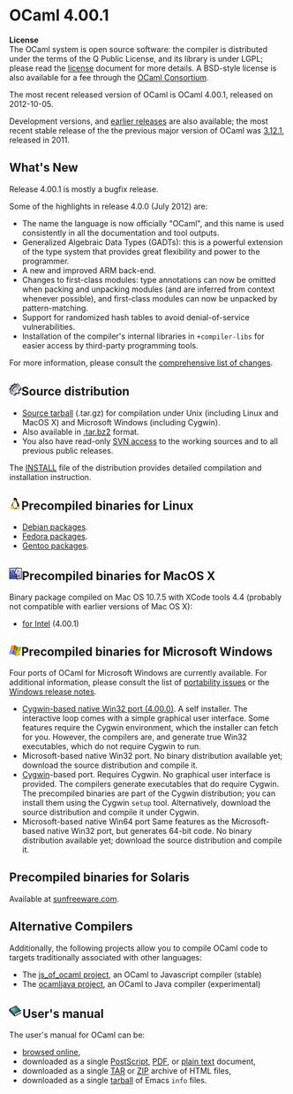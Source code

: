 <!-- ((! set title OCaml 4.00.1 !)) -->

# OCaml 4.00.1
**License**<br />
 The OCaml system is open source software: the compiler is distributed
under the terms of the Q Public License, and its library is under LGPL;
please read the [license](../license.html) document for more details. A
BSD-style license is also available for a fee through the [OCaml
Consortium](../support.html#consortium).

The most recent released version of OCaml is OCaml 4.00.1, released on
2012-10-05.

Development versions, and [earlier
releases](http://caml.inria.fr/pub/distrib/) are also available; the
most recent stable release of the the previous major version of OCaml
was [3.12.1](3.12.1.html), released in 2011.

## What's New
Release 4.00.1 is mostly a bugfix release.

Some of the highlights in release 4.0.0 (July 2012) are:

* The name the language is now officially "OCaml", and this name is
 used consistently in all the documentation and tool outputs.
* Generalized Algebraic Data Types (GADTs): this is a powerful
 extension of the type system that provides great flexibility and
 power to the programmer.
* A new and improved ARM back-end.
* Changes to first-class modules: type annotations can now be omitted
 when packing and unpacking modules (and are inferred from context
 whenever possible), and first-class modules can now be unpacked by
 pattern-matching.
* Support for randomized hash tables to avoid denial-of-service
 vulnerabilities.
* Installation of the compiler's internal libraries in
 `+compiler-libs` for easier access by third-party programming tools.

For more information, please consult the [comprehensive list of
changes](http://caml.inria.fr/pub/distrib/ocaml-4.00/notes/Changes).

## ![](../img/source.gif "")Source distribution
* [Source
 tarball](http://caml.inria.fr/pub/distrib/ocaml-4.00/ocaml-4.00.1.tar.gz)
 (.tar.gz) for compilation under Unix (including Linux and MacOS X)
 and Microsoft Windows (including Cygwin).
* Also available in
 [.tar.bz2](http://caml.inria.fr/pub/distrib/ocaml-4.00/ocaml-4.00.1.tar.bz2)
 format.
* You also have read-only [SVN access](svn.html) to the working
 sources and to all previous public releases.

The [INSTALL](http://caml.inria.fr/pub/distrib/ocaml-4.00/notes/INSTALL)
file of the distribution provides detailed compilation and installation
instruction.

## ![](../img/linux.gif "")Precompiled binaries for Linux
* [Debian packages](http://packages.debian.org/ocaml).
* [Fedora
 packages](https://admin.fedoraproject.org/pkgdb/acls/name/ocaml/).
* [Gentoo
 packages](http://packages.gentoo.org/packages/?category=dev-lang;name=ocaml).

## ![](../img/macos.gif "")Precompiled binaries for MacOS X
Binary package compiled on Mac OS 10.7.5 with XCode tools 4.4 (probably
not compatible with earlier versions of Mac OS X):

* [for
 Intel](http://caml.inria.fr/pub/distrib/ocaml-4.00/ocaml-4.00.1-intel.dmg)
 (4.00.1)

## ![](../img/windows.gif "")Precompiled binaries for Microsoft Windows
Four ports of OCaml for Microsoft Windows are currently available. For
additional information, please consult the list of [portability
issues](http://caml.inria.fr/ocaml/portability.en.html) or the [Windows
release
notes](http://caml.inria.fr/pub/distrib/ocaml-4.00/notes/README.win32).

* [Cygwin-based native Win32 port
 (4.00.0)](http://protz.github.com/ocaml-installer/). A self
 installer. The interactive loop comes with a simple graphical user
 interface. Some features require the Cygwin environment, which the
 installer can fetch for you. However, the compilers are, and
 generate true Win32 executables, which do not require Cygwin to run.
* Microsoft-based native Win32 port. No binary distribution available
 yet; download the source distribution and compile it.
* [Cygwin](http://cygwin.com/)-based port. Requires Cygwin. No
 graphical user interface is provided. The compilers generate
 executables that do require Cygwin. The precompiled binaries are
 part of the Cygwin distribution; you can install them using the
 Cygwin `setup` tool. Alternatively, download the source distribution
 and compile it under Cygwin.
* Microsoft-based native Win64 port Same features as the
 Microsoft-based native Win32 port, but generates 64-bit code. No
 binary distribution available yet; download the source distribution
 and compile it.

## Precompiled binaries for Solaris
Available at [sunfreeware.com](http://sunfreeware.com/).

## Alternative Compilers
Additionally, the following projects allow you to compile OCaml code to
targets traditionally associated with other languages:

* The [js_of_ocaml project](http://ocsigen.org/js_of_ocaml/), an
 OCaml to Javascript compiler (stable)
* The [ocamljava project](http://cafesterol.x9c.fr/), an OCaml to Java
 compiler (experimental)

## ![](../img/doc.gif "")User's manual
The user's manual for OCaml can be:

* [browsed
 online](http://caml.inria.fr/pub/docs/manual-ocaml-4.00/index.html),
* downloaded as a single
 [PostScript](http://caml.inria.fr/pub/distrib/ocaml-4.00/ocaml-4.00-refman.ps.gz),
 [PDF](http://caml.inria.fr/pub/distrib/ocaml-4.00/ocaml-4.00-refman.pdf),
 or [plain
 text](http://caml.inria.fr/pub/distrib/ocaml-4.00/ocaml-4.00-refman.txt)
 document,
* downloaded as a single
 [TAR](http://caml.inria.fr/pub/distrib/ocaml-4.00/ocaml-4.00-refman-html.tar.gz)
 or
 [ZIP](http://caml.inria.fr/pub/distrib/ocaml-4.00/ocaml-4.00-refman-html.zip)
 archive of HTML files,
* downloaded as a single
 [tarball](http://caml.inria.fr/pub/distrib/ocaml-4.00/ocaml-4.00-refman.info.tar.gz)
 of Emacs `info` files.

